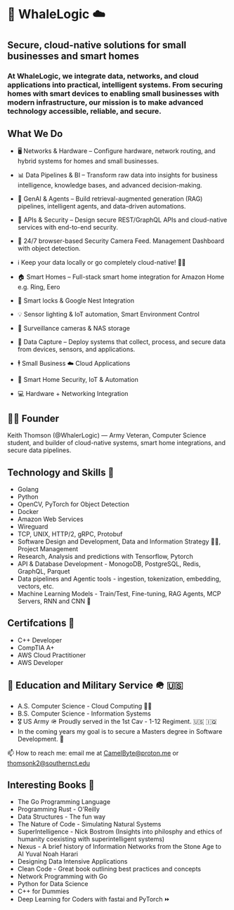 # 🐋 WhaleLogic ☁️

## Secure, cloud-native solutions for small businesses and smart homes

### At WhaleLogic, we integrate data, networks, and cloud applications into practical, intelligent systems. From securing homes with smart devices to enabling small businesses with modern infrastructure, our mission is to make advanced technology accessible, reliable, and secure.

## What We Do

- 🖥️ Networks & Hardware – Configure hardware, network routing, and hybrid systems for homes and small businesses.

- 📊 Data Pipelines & BI – Transform raw data into insights for business intelligence, knowledge bases, and advanced decision-making.

- 🤖 GenAI & Agents – Build retrieval-augmented generation (RAG) pipelines, intelligent agents, and data-driven automations.

- 🔐 APIs & Security – Design secure REST/GraphQL APIs and cloud-native services with end-to-end security.

- 👮 24/7 browser-based Security Camera Feed. Management Dashboard with object detection.

- ℹ️ Keep your data locally or go completely cloud-native! 😶‍🌫️

- 🏠 Smart Homes – Full-stack smart home integration for Amazon Home e.g. Ring, Eero

- 🔐 Smart locks & Google Nest Integration

- 💡 Sensor lighting & IoT automation, Smart Environment Control

- 🎥 Surveillance cameras & NAS storage

- 📡 Data Capture – Deploy systems that collect, process, and secure data from devices, sensors, and applications.

- 🕴️ Small Business ☁️ Cloud Applications

- 🧠 Smart Home Security, IoT & Automation

- 💻 Hardware + Networking Integration

## 👨‍💻 Founder

Keith Thomson (@WhalerLogic) — Army Veteran, Computer Science student, and builder of cloud-native systems, smart home integrations, and secure data pipelines.


## Technology and Skills 🥞

<ul>
        <li>Golang</li>
        <li>Python</li>
        <li>OpenCV, PyTorch for Object Detection</li>
        <li>Docker</li>
        <li>Amazon Web Services</li>
        <li>Wireguard</li>
        <li>TCP, UNIX, HTTP/2, gRPC, Protobuf</li>
        <li>Software Design and Development, Data and Information Strategy 🧑‍🚀, Project Management</li>
        <li>Research, Analysis and predictions with Tensorflow, Pytorch</li>
        <li>API & Database Development - MonogoDB, PostgreSQL, Redis, GraphQL, Parquet </li>
        <li>Data pipelines and Agentic tools - ingestion, tokenization, embedding, vectors, etc. </li>
        <li>Machine Learning Models - Train/Test, Fine-tuning, RAG Agents, MCP Servers, RNN and CNN 🧠</li>
</ul>

## Certifcations 🔐

<ul>
        <li>C++ Developer</li>
        <li>CompTIA A+</li>
        <li>AWS Cloud Practitioner</li>
        <li>AWS Developer</li>
</ul>

## 🏫 Education and Military Service 🪖 🇺🇸


<ul>
        <li> A.S. Computer Science - Cloud Computing 👨‍🎓 </li>    
        <li>B.S. Computer Science - Information Systems </li>
        <li>🎖️ US Army 🪖 Proudly served in the 1st Cav - 1-12 Regiment. 🇺🇸 🇮🇶</li>
        <li>In the coming years my goal is to secure a Masters degree in Software Development. 🚀 </li>
</ul>

📫 How to reach me: email me at CamelByte@proton.me or thomsonk2@southernct.edu

## Interesting Books 📗

- The Go Programming Language 
- Programming Rust - O'Reilly
- Data Structures - The fun way
- The Nature of Code - Simulating Natural Systems
- SuperIntelligence - Nick Bostrom (Insights into philosphy and ethics of humanity coexisting with superintelligent systems)
- Nexus - A brief history of Information Networks from the Stone Age to AI Yuval Noah Harari
- Designing Data Intensive Applications
- Clean Code - Great book outlining best practices and concepts
- Network Programming with Go
- Python for Data Science
- C++ for Dummies
- Deep Learning for Coders with fastai and PyTorch ⏩ 
